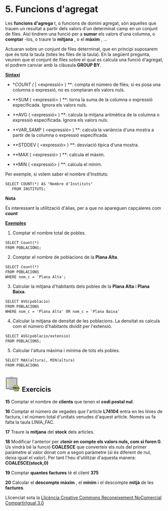 # 5\. Funcions d'agregat

Les **funcions d'agrega** t, o funcions de domini agregat, són aquelles que
trauen un resultat a partir dels valors d'un determinat camp en un conjunt de
files. Així tindrem una funció per a **sumar** els valors d'una columna, o
**comptar** -los, o traure la **mitjana** , o el **màxim** , ...

Actuaran sobre un conjunt de files determinat, que en principi suposarem que
és tota la taula (totes les files de la taula). En la següent pregunta, veurem
que el conjunt de files sobre el qual es calcula una funció d'agregat, el
podrem canviar amb la clàusula **GROUP BY**.

**<u>Sintaxi</u>**

  * **COUNT (* | <expressió> ) **: compta el número de files; si es posa una columna o expressió, no es comptaran els valors nuls.

  * **SUM ( <expressió> ) **: torna la suma de la columna o expressió especificada. Ignora els valors nuls.

  * **AVG ( <expressió> ) **: calcula la mitjana aritmètica de la columna o expressió especificada. Ignora els valors nuls.

  * **VAR_SAMP ( <expressió> ) **: calcula la variància d'una mostra a partir de la columna o expressió especificada.

  * **STDDEV ( <expressió> ) **: desviació típica d'una mostra.

  * **MAX ( <expressió> ) **: calcula el màxim.

  * **MIN ( <expressió> ) **: calcula el mínim.

Per exemple, si volem saber el nombre d'Instituts:
```
SELECT COUNT(*) AS "Nombre d'Instituts"  
   FROM INSTITUTS;
```
**Nota**

És interessant la utilització d'àlias, per a que no apareguen capçaleres com
_**count**_

**<u>Exemples</u>**

  1) Comptar el nombre total de pobles.
```
SELECT Count(*)  
FROM POBLACIONS;
```
  2) Comptar el nombre de poblacions de la **Plana Alta**.
```
SELECT Count(*)  
FROM POBLACIONS  
WHERE nom_c = 'Plana Alta';
```
  3) Calcular la mitjana d'habitants dels pobles de la **Plana Alta** i **Plana Baixa**.
```
SELECT AVG(poblacio)  
FROM POBLACIONS  
WHERE nom_c = 'Plana Alta' OR nom_c = 'Plana Baixa'
```
  4) Calcular la mitjana de densitat de les poblacions. La densitat es calcula com el número d'habitants dividit per l'extensió.
```
SELECT AVG(poblacio/extensio)  
FROM POBLACIONS;
```
  5) Calcular l'altura màxima i mínima de tots els pobles.
```
SELECT MAX(altura), MIN(altura)  
FROM POBLACIONS
```

## ![](icon_activity.gif) Exercicis

**15** Comptar el nombre de **clients** que tenen el **codi postal nul**.

**16** Comptar el número de vegades que l'article **L74104** entra en les
línies de factura, i el número total d'unitats venudes d'aquest article. Només
us fa falta la taula LINIA_FAC.

**17** Traure la **mitjana** del **stock** dels articles.

**18** Modificar l'anterior per a**tenir en compte els valors nuls, com si
foren 0**. Us vindrà bé la funció **COALESCE** que converteix els nuls del
primer paràmetre al valor donat com a segon paràmetre (si és diferent de nul,
deixa igual el valor). Per tant l'heu d'utilitzar d'aquesta manera:
**COALESCE(stock,0)**

**19** Comptar **quantes factures** té el client **375**  

**20** Calcular el **descompte màxim** , el **mínim** i el descompte
**mitjà** de les **factures**.


Llicenciat sota la  [Llicència Creative Commons Reconeixement NoComercial
CompartirIgual 3.0](http://creativecommons.org/licenses/by-nc-sa/3.0/)

